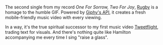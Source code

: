 The second single from my record _One For Sorrow, Two For Joy_, [Rugby](https://rugby.wearebrightly.com/) is a homage to the humble GIF. Powered by [Giphy's API](https://api.giphy.com/), it creates a fresh mobile-friendly music video with every viewing.

In a way, it's the true spiritual successor to my first music video [Tweetflight](http://tweetflight.wearebrightly.com/), trading text for visuals. And there's nothing quite like Hamilton accompanying me every time I sing "raise a glass".
